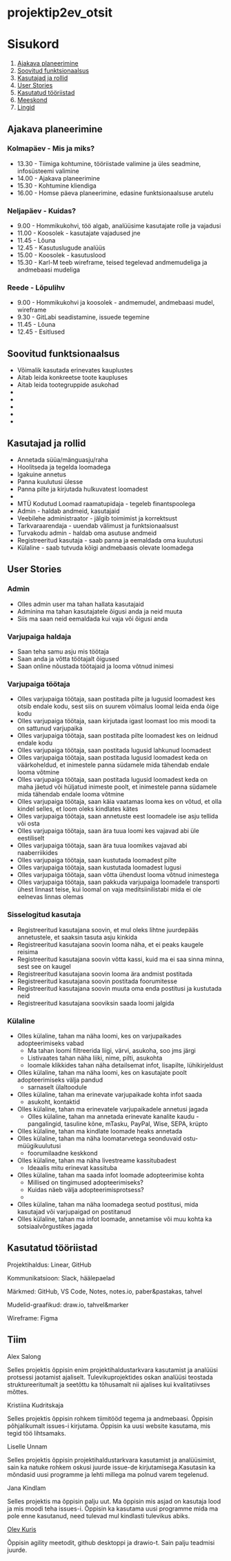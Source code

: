# projektip2ev_otsit

# Sisukord

1. [Ajakava planeerimine](#timemanagement)
2. [Soovitud funktsionaalsus](#features)
3. [Kasutajad ja rollid](#users)
4. [User Stories](#userstories)
5. [Kasutatud tööriistad](#tools)
6. [Meeskond](#team)
7. [Lingid](#links)

## Ajakava planeerimine <a name="timemanagement"></a>

### Kolmapäev - Mis ja miks?

- 13.30 - Tiimiga kohtumine, tööriistade valimine ja üles seadmine, infosüsteemi valimine
- 14.00 - Ajakava planeerimine
- 15.30 - Kohtumine kliendiga
- 16.00 - Homse päeva planeerimine, edasine funktsionaalsuse arutelu

### Neljapäev - Kuidas?

- 9.00 - Hommikukohvi, töö algab, analüüsime kasutajate rolle ja vajadusi
- 11.00 - Koosolek - kasutajate vajadused jne
- 11.45 - Lõuna
- 12.45 - Kasutuslugude analüüs
- 15.00 - Koosolek - kasutuslood
- 15.30 - Karl-M teeb wireframe, teised tegelevad andmemudeliga ja andmebaasi mudeliga

### Reede - Lõpulihv

- 9.00 - Hommikukohvi ja koosolek - andmemudel, andmebaasi mudel, wireframe
- 9.30 - GitLabi seadistamine, issuede tegemine
- 11.45 - Lõuna
- 12.45 - Esitlused

## Soovitud funktsionaalsus <a name="features"></a>

- Võimalik kasutada erinevates kauplustes
- Aitab leida konkreetse toote kaupluses
- Aitab leida tootegruppide asukohad
- 
- 
- 
- 
- 

## Kasutajad ja rollid <a name="users"></a>

- Annetada süüa/mänguasju/raha
- Hoolitseda ja tegelda loomadega
- Igakuine annetus
- Panna kuulutusi ülesse
- Panna pilte ja kirjutada hulkuvatest loomadest
- 
- MTÜ Kodutud Loomad raamatupidaja - tegeleb finantspoolega
- Admin - haldab andmeid, kasutajaid
- Veebilehe administraator - jälgib toimimist ja korrektsust
- Tarkvaraarendaja - uuendab välimust  ja funktsionaalsust
- Turvakodu admin - haldab oma asutuse andmeid
- Registreeritud kasutaja - saab panna ja eemaldada oma kuulutusi
- Külaline - saab tutvuda kõigi andmebaasis olevate loomadega

## User Stories <a name="userstories"></a>

### Admin

- Olles admin user ma tahan hallata kasutajaid
- Adminina ma tahan kasutajatele õigusi anda ja neid muuta
- Siis ma saan neid eemaldada kui vaja või õigusi anda

### Varjupaiga haldaja
- Saan teha samu asju mis töötaja
- Saan anda ja võtta töötajalt õigused
- Saan online nõustada töötajaid ja looma võtnud inimesi

### Varjupaiga töötaja

- Olles varjupaiga töötaja, saan postitada pilte ja lugusid loomadest kes otsib endale kodu, sest siis on suurem võimalus loomal leida enda õige kodu
- Olles varjupaiga töötaja, saan kirjutada igast loomast loo mis moodi ta on sattunud varjupaika
- Olles varjupaiga töötaja, saan postitada pilte loomadest kes on leidnud endale kodu
- Olles varjupaiga töötaja, saan postitada lugusid lahkunud loomadest
- Olles varjupaiga töötaja, saan postitada lugusid loomadest keda on väärkoheldud, et inimestele panna südamele mida tähendab endale looma võtmine
- Olles varjupaiga töötaja, saan postitada lugusid loomadest keda on maha jäetud või hüljatud inimeste poolt, et inimestele panna südamele mida tähendab endale looma võtmine
- Olles varjupaiga töötaja, saan käia vaatamas looma kes on võtud, et olla kindel selles, et loom oleks kindlates kätes
- Olles varjupaiga töötaja, saan annetuste eest loomadele ise asju tellida või osta
- Olles varjupaiga töötaja, saan ära tuua loomi kes vajavad abi üle eestiliselt
- Olles varjupaiga töötaja, saan ära tuua loomikes vajavad abi naaberriikides
- Olles varjupaiga töötaja, saan kustutada loomadest pilte
- Olles varjupaiga töötaja, saan kustutada loomadest lugusi
- Olles varjupaiga töötaja, saan võtta ühendust looma võtnud inimestega
- Olles varjupaiga töötaja, saan pakkuda varjupaiga loomadele transporti ühest linnast teise, kui loomal on vaja meditsiinilistabi mida ei ole eelnevas linnas olemas 

### Sisselogitud kasutaja
- Registreeritud kasutajana soovin, et mul oleks lihtne juurdepääs annetustele, et saaksin tasuta asju kinkida
- Registreeritud kasutajana soovin looma näha, et ei peaks kaugele reisima
- Registreeritud kasutajana soovin võtta kassi, kuid ma ei saa sinna minna, sest see on kaugel
- Registreeritud kasutajana soovin looma ära andmist postitada
- Registreeritud kasutajana soovin postitada foorumitesse
- Registreeritud kasutajana soovin muuta oma enda postitusi ja kustutada neid
- Registreeritud kasutajana sooviksin saada loomi jalgida

### Külaline
* Olles külaline, tahan ma näha loomi, kes on varjupaikades adopteerimiseks vabad
    * Ma tahan loomi filtreerida liigi, värvi, asukoha, soo jms järgi
    * Listivaates tahan näha liiki, nime, pilti, asukohta
    * loomale klikkides tahan näha detailsemat infot, lisapilte, lühikirjeldust
* Olles külaline, tahan ma näha loomi, kes on kasutajate poolt adopteerimiseks välja pandud
    * sarnaselt ülaltoodule
* Olles külaline, tahan ma erinevate varjupaikade kohta infot saada
    * asukoht, kontaktid
* Olles külaline, tahan ma erinevatele varjupaikadele annetusi jagada
    * Olles külaline, tahan ma annetada erinevate kanalite kaudu - pangalingid, tasuline kõne, mTasku, PayPal, Wise, SEPA, krüpto
* Olles külaline, tahan ma kindlate loomade heaks annetada
* Olles külaline, tahan ma näha loomatarvetega seonduvaid ostu-müügikuulutusi
    * foorumilaadne keskkond
* Olles külaline, tahan ma näha livestreame kassitubadest
    * Ideaalis mitu erinevat kassituba
* Olles külaline, tahan ma saada infot loomade adopteerimise kohta
    * Millised on tingimused adopteerimiseks?
    * Kuidas näeb välja adopteerimisprotsess?
    * 
* Olles külaline, tahan ma näha loomadega seotud postitusi, mida kasutajad või varjupaigad on postitanud
* Olles külaline, tahan ma infot loomade, annetamise või muu kohta ka sotsiaalvõrgustikes jagada


## Kasutatud tööriistad <a name="tools"></a>

Projektihaldus: Linear, GitHub

Kommunikatsioon: Slack, häälepaelad

Märkmed: GitHub, VS Code, Notes, notes.io, paber&pastakas, tahvel

Mudelid-graafikud: draw.io, tahvel&marker

Wireframe: Figma

## Tiim <a name="team"></a>

Alex Salong

Selles projektis õppisin enim projektihaldustarkvara kasutamist ja analüüsi protsessi jaotamist ajaliselt. Tulevikuprojektides oskan analüüsi teostada struktureeritumalt ja seetõttu ka tõhusamalt nii ajalises kui kvalitatiivses mõttes. 

Kristiina Kudritskaja

Selles projektis õppisin rohkem tiimitööd tegema ja andmebaasi. Õppisin põhjalikumalt issues-i kirjutama. Õppisin ka uusi website kasutama, mis tegid töö lihtsamaks.

Liselle Unnam

Selles projektis õppisin projektihaldustarkvara kasutamist ja analüüsimist, sain ka natuke rohkem oskusi juurde issue-de kirjutamisega.Kasutasin ka mõndasid uusi programme ja lehti millega ma polnud varem tegelenud.

Jana Kindlam

Selles projektis ma õppisin palju uut. Ma õppisin mis asjad on kasutaja lood ja mis moodi teha issues-i. Õppisin ka kasutama uusi programme mida ma pole enne kasutanud, need tulevad mul kindlasti tulevikus abiks.

[Olev Kuris](github.com/olevkuris/)

Õppisin agility meetodit, github desktoppi ja drawio-t. Sain palju teadmisi juurde.


